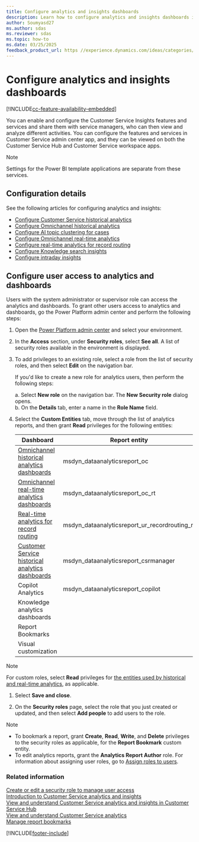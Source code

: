 ```yaml
---
title: Configure analytics and insights dashboards
description: Learn how to configure analytics and insights dashboards in Customer Service admin center and Customer Service workspace.
author: Soumyasd27
ms.author: sdas
ms.reviewer: sdas
ms.topic: how-to
ms.date: 03/25/2025
feedback_product_url: https //experience.dynamics.com/ideas/categories/list/?category=a7f4a807-de3b-eb11-a813-000d3a579c38&forum=b68e50a6-88d9-e811-a96b-000d3a1be7ad
---
```


# Configure analytics and insights dashboards

[!INCLUDE[cc-feature-availability-embedded](../../includes/cc-feature-availability.md)]


You can enable and configure the Customer Service Insights features and services and share them with service managers, who can then view and analyze different activities. You can configure the features and services in Customer Service admin center app, and they can be viewed on both the Customer Service Hub and Customer Service workspace apps.

> [!NOTE]
> Settings for the Power BI template applications are separate from these services.

## Configuration details

See the following articles for configuring analytics and insights:

- [Configure Customer Service historical analytics](configure-cs-historical-analytics-csh.md)  
- [Configure Omnichannel historical analytics](oc-historical-analytics-reports.md)  
- [Configure AI topic clustering for cases](configure-topics-clustering-cases-cs.md)  
- [Configure Omnichannel real-time analytics](enable-realtime-analytics-dashboard-administrator.md)
- [Configure real-time analytics for record routing](enable-record-routing.md#manage-real-time-analytics-for-record-routing)
- [Configure Knowledge search insights](enable-knowledge-search-insights.md)  
- [Configure intraday insights](../implement/configure-intraday-dashboard-supervisor.md)

## Configure user access to analytics and dashboards

Users with the system administrator or supervisor role can access the analytics and dashboards. To grant other users access to analytics and dashboards, go the Power Platform admin center and perform the following steps:

1. Open the [Power Platform admin center](https://admin.powerplatform.microsoft.com/) and select your environment.

1. In the **Access** section, under **Security roles**, select **See all**. A list of security roles available in the environment is displayed.

1. To add privileges to an existing role, select a role from the list of security roles, and then select **Edit** on the navigation bar. 
   
    If you'd like to create a new role for analytics users, then perform the following steps:

    a. Select **New role** on the navigation bar. The **New Security role** dialog opens. <br>
    b. On the **Details** tab, enter a name in the **Role Name** field.

1. Select the **Custom Entities** tab, move through the list of analytics reports, and then grant **Read** privileges for the following entities:

    |Dashboard  |Report entity  |
    |---------|---------|
    |[Omnichannel historical analytics dashboards](../use/omnichannel-analytics-insights.md)    |   msdyn_dataanalyticsreport_oc      |
    |[Omnichannel real-time analytics dashboards](../use/intro-realtime-analytics-dashboard.md)   |   msdyn_dataanalyticsreport_oc_rt      |
    |[Real-time analytics for record routing](../use/rr-overview.md#overview-of-real-time-analytics-for-record-routing)    |   msdyn_dataanalyticsreport_ur_recordrouting_rt      |
    |[Customer Service historical analytics dashboards](../use/customer-service-analytics-insights-csh.md)     |    msdyn_dataanalyticsreport_csrmanager     |
    |Copilot Analytics   |    msdyn_dataanalyticsreport_copilot     |
    |Knowledge analytics dashboards| |
    |Report Bookmarks| |
    |Visual customization| |


> [!NOTE]
> For custom roles, select **Read** privileges for [the entities used by historical and real-time analytics](../use/dataverse-entities.md), as applicable.

1. Select **Save and close**.

1. On the **Security roles** page, select the role that you just created or updated, and then select **Add people** to add users to the role.

> [!NOTE]
> - To bookmark a report, grant **Create**, **Read**, **Write**, and **Delete** privileges to the security roles as applicable, for the **Report Bookmark** custom entity.
> - To edit analytics reports, grant the **Analytics Report Author** role. For information about assigning user roles, go to [Assign roles to users](../implement/add-users-assign-roles.md#assign-roles-to-users).

### Related information

[Create or edit a security role to manage user access](/power-platform/admin/create-edit-security-role#create-a-security-role.md)  
[Introduction to Customer Service analytics and insights](../implement/customer-service-analytics.md)  
[View and understand Customer Service analytics and insights in Customer Service Hub](../use/customer-service-analytics-insights-csh.md)  
[View and understand Customer Service analytics](../implement/customer-service-analytics.md)  
[Manage report bookmarks](../use/manage-bookmarks.md)  

[!INCLUDE[footer-include](../../includes/footer-banner.md)]
